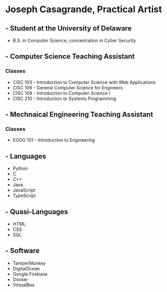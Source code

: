 # Joseph Casagrande, Practical Artist
## - Student at the University of Delaware
- B.S. in Computer Science, concentration in Cyber Security

## - Computer Science Teaching Assistant
### Classes
- CISC 103 - Introduction to Computer Science with Web Applications
- CISC 106 - General Computer Science for Engineers
- CISC 108 - Introduction to Computer Science I
- CISC 210 - Introduction to Systems Programming

## - Mechnaical Engineering Teaching Assistant
### Classes
- EGGG 101 - Introduction to Engineering

## - Languages
- Python
- C
- C++
- Java
- JavaScript
- TypeScript

## - Quasi-Languages
- HTML
- CSS
- SQL

## - Software
- TamperMonkey
- DigitalOcean
- Google Firebase
- Docker
- VirtualBox
